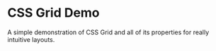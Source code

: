 # CSS Grid Demo

A simple demonstration of CSS Grid and all of its properties for really intuitive layouts.
